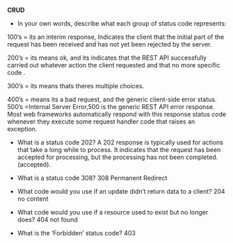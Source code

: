 **CRUD**


- In your own words, describe what each group of status code represents:


100’s = its an interim response, Indicates the client that the initial part of the request has been received and has not yet been rejected by the server.


200’s = its means ok, and its indicates that the REST API successfully carried out whatever action the client requested and that no more specific code .


300’s = its means thats theres multiple choices.


400’s = means its a bad request, and the generic client-side error status.
500’s =Internal Server Error,500 is the generic REST API error response. Most web frameworks automatically respond with this response status code whenever they execute some request handler code that raises an exception.


- What is a status code 202?
A 202 response is typically used for actions that take a long while to process. It indicates that the request has been accepted for processing, but the processing has not been completed.(accepted).


- What is a status code 308?
308 Permanent Redirect

- What code would you use if an update didn’t return data to a client?
204 no content


- What code would you use if a resource used to exist but no longer does?
404 not found

- What is the ‘Forbidden’ status code?
403
